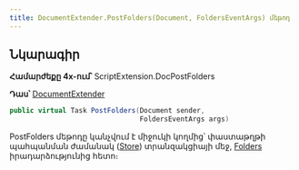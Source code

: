 ```yaml
---
title: DocumentExtender.PostFolders(Document, FoldersEventArgs) մեթոդ
---
```


## Նկարագիր

**Համարժեքը 4x-ում՝** ScriptExtension.DocPostFolders

**Դաս՝** [DocumentExtender](../document_extender.md)

```c#
public virtual Task PostFolders(Document sender, 
                                FoldersEventArgs args)
```

PostFolders մեթոդը կանչվում է միջուկի կողմից՝ փաստաթղթի պահպանման ժամանակ ([Store](https://armsoft.github.io/as4x-docs/HTM/ProgrGuide/Functions/ASDOC/Store.html)) տրանզակցիայի մեջ, [Folders](https://armsoft.github.io/as4x-docs/HTM/ProgrGuide/ScriptProcs/Folders.html) իրադարձությունից հետո։
